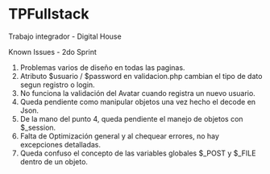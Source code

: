 # TPFullstack
Trabajo integrador - Digital House


Known Issues - 2do Sprint

1. Problemas varios de diseño en todas las paginas.
2. Atributo $usuario / $password en validacion.php cambian el tipo de dato segun registro o login.
3. No funciona la validación del Avatar cuando registra un nuevo usuario. 
4. Queda pendiente como manipular objetos una vez hecho el decode en Json.
5. De la mano del punto 4, queda pendiente el manejo de objetos con $_session.
6. Falta de Optimización general y al chequear errores, no hay excepciones detalladas.
7. Queda confuso el concepto de las variables globales $_POST y $_FILE dentro de un objeto.

